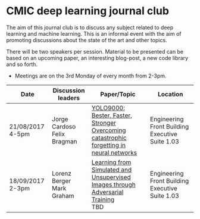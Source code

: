 # CMIC deep learning journal club

The aim of this journal club is to discuss any subject related to deep learning and machine learning. This is an informal event with the aim of promoting discussions about the state of the art and other topics. 

There will be two speakers per session. Material to be presented can be based on an upcoming paper, an interesting blog-post, a new code library and so forth.

* Meetings are on the 3rd Monday of every month from 2-3pm.

<center>
  
| Date | Discussion leaders | Paper/Topic | Location |
| --- | --- | --- | --- |
| 21/08/2017 4-5pm | Jorge Cardoso <br/> Felix Bragman | <a href="https://arxiv.org/abs/1612.08242">YOLO9000: Bester, Faster, Stronger</a> <br/> <a href="http://www.pnas.org/content/114/13/3521.full.pdf">Overcoming catastrophic forgetting in neural networks</a> | Engineering Front Building Executive Suite 1.03 |
| 18/09/2017 2-3pm | Lorenz Berger <br/> Mark Graham | <a href="https://arxiv.org/pdf/1612.07828.pdf">Learning from Simulated and Unsupervised Images through Adversarial Training</a> <br/> TBD | Engineering Front Building Executive Suite 1.03 |

</center>
